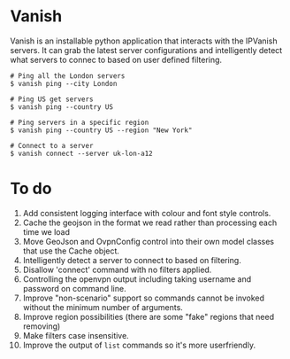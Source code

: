 # Vanish

Vanish is an installable python application that interacts with the IPVanish servers. It can
grab the latest server configurations and intelligently detect what servers to connec to
based on user defined filtering.

```
# Ping all the London servers
$ vanish ping --city London

# Ping US get servers
$ vanish ping --country US

# Ping servers in a specific region
$ vanish ping --country US --region "New York"

# Connect to a server
$ vanish connect --server uk-lon-a12
```

# To do
1. Add consistent logging interface with colour and font style controls.
1. Cache the geojson in the format we read rather than processing each time we load
1. Move GeoJson and OvpnConfig control into their own model classes that use the Cache object.
1. Intelligently detect a server to connect to based on filtering.
1. Disallow 'connect' command with no filters applied.
1. Controlling the openvpn output including taking username and password on command line.
1. Improve "non-scenario" support so commands cannot be invoked without the minimum number of arguments.
1. Improve region possibilities (there are some "fake" regions that need removing)
1. Make filters case insensitive.
1. Improve the output of `list` commands so it's more userfriendly.
